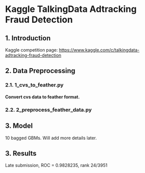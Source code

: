 # Kaggle TalkingData Adtracking Fraud Detection

## 1. Introduction
Kaggle competition page:
https://www.kaggle.com/c/talkingdata-adtracking-fraud-detection

## 2. Data Preprocessing
### 2.1. 1_cvs_to_feather.py
#### Convert cvs data to feather format.
### 2.2. 2_preprocess_feather_data.py 
## 3. Model
10 bagged GBMs. Will add more details later.

## 3. Results
Late submission, ROC = 0.9828235, rank 24/3951
